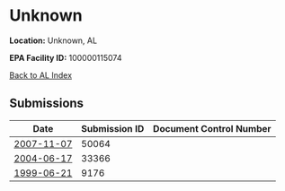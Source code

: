 # Unknown

**Location:** Unknown, AL

**EPA Facility ID:** 100000115074

[Back to AL Index](../../index.md)

## Submissions

| Date | Submission ID | Document Control Number |
|------|--------------|-------------------------|
| [2007-11-07](submissions/50064.md) | 50064 |  |
| [2004-06-17](submissions/33366.md) | 33366 |  |
| [1999-06-21](submissions/9176.md) | 9176 |  |
